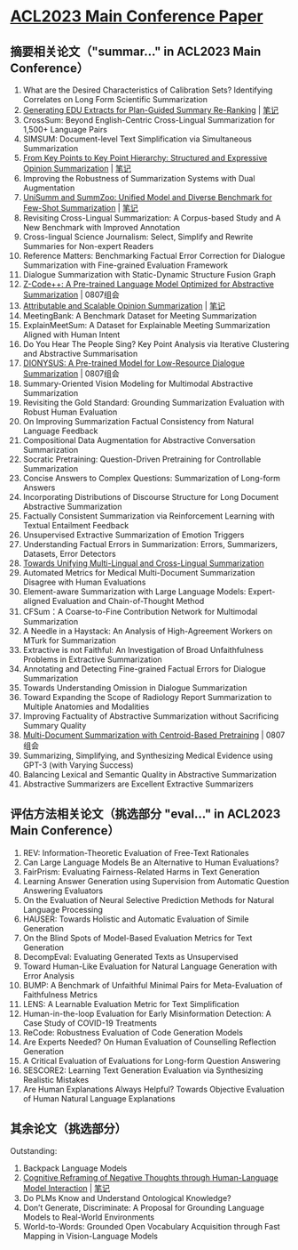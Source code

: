 # [ACL2023 Main Conference Paper](https://2023.aclweb.org/program/accepted_main_conference/)
## 摘要相关论文（"summar..." in ACL2023 Main Conference）
1. What are the Desired Characteristics of Calibration Sets? Identifying Correlates on Long Form Scientific Summarization
2. [Generating EDU Extracts for Plan-Guided Summary Re-Ranking](https://aclanthology.org/2023.acl-long.151.pdf) | [笔记](https://github.com/wzl0228/note/blob/main/ACL2023/Generating%20EDU%20Extracts%20for%20Plan-Guided%20Summary%20Re-Ranking/%E8%AE%BA%E6%96%87%E7%AC%94%E8%AE%B0-Generating%20EDU%20Extracts%20for%20Plan-Guided%20Summary%20Re-Ranking.md)
3. CrossSum: Beyond English-Centric Cross-Lingual Summarization for 1,500+ Language Pairs
4. SIMSUM: Document-level Text Simplification via Simultaneous Summarization
5. [From Key Points to Key Point Hierarchy: Structured and Expressive Opinion Summarization](https://aclanthology.org/2023.acl-long.52.pdf) | [笔记](https://github.com/wzl0228/note/blob/main/ACL2023/From%20Key%20Points%20to%20Key%20Point%20Hierarchy:%20Structured%20and%20Expressive%20Opinion%20Summarization/%E8%AE%BA%E6%96%87%E7%AC%94%E8%AE%B0-From%20Key%20Points%20to%20Key%20Point%20Hierarchy:%20Structured%20and%20Expressive%20Opinion%20Summarization.md)
6. Improving the Robustness of Summarization Systems with Dual Augmentation
7. [UniSumm and SummZoo: Unified Model and Diverse Benchmark for Few-Shot Summarization](https://aclanthology.org/2023.acl-long.718.pdf) | [笔记](https://github.com/wzl0228/note/blob/main/ACL2023/UniSumm%20and%20SummZoo:%20Unified%20Model%20and%20Diverse%20Benchmark%20for%20Few-Shot%20Summarization/%E8%AE%BA%E6%96%87%E7%AC%94%E8%AE%B0-UniSumm%20and%20SummZoo:%20Unified%20Model%20and%20Diverse%20Benchmark%20for%20Few-Shot%20Summarization.md)
8. Revisiting Cross-Lingual Summarization: A Corpus-based Study and A New Benchmark with Improved Annotation
9. Cross-lingual Science Journalism: Select, Simplify and Rewrite Summaries for Non-expert Readers
10. Reference Matters: Benchmarking Factual Error Correction for Dialogue Summarization with Fine-grained Evaluation Framework
11. Dialogue Summarization with Static-Dynamic Structure Fusion Graph
12. [Z-Code++: A Pre-trained Language Model Optimized for Abstractive Summarization](https://aclanthology.org/2023.acl-long.279.pdf) | 0807组会
13. [Attributable and Scalable Opinion Summarization](https://aclanthology.org/2023.acl-long.473.pdf) | [笔记](https://github.com/wzl0228/note/blob/main/ACL2023/Attributable%20and%20Scalable%20Opinion%20Summarization/%E8%AE%BA%E6%96%87%E7%AC%94%E8%AE%B0-Attributable%20and%20Scalable%20Opinion%20Summarization.md)
14. MeetingBank: A Benchmark Dataset for Meeting Summarization
15. ExplainMeetSum: A Dataset for Explainable Meeting Summarization Aligned with Human Intent
16. Do You Hear The People Sing? Key Point Analysis via Iterative Clustering and Abstractive Summarisation
17. [DIONYSUS: A Pre-trained Model for Low-Resource Dialogue Summarization](https://aclanthology.org/2023.acl-long.76.pdf) | 0807组会
18. Summary-Oriented Vision Modeling for Multimodal Abstractive Summarization
19. Revisiting the Gold Standard: Grounding Summarization Evaluation with Robust Human Evaluation
20. On Improving Summarization Factual Consistency from Natural Language Feedback
21. Compositional Data Augmentation for Abstractive Conversation Summarization
22. Socratic Pretraining: Question-Driven Pretraining for Controllable Summarization
23. Concise Answers to Complex Questions: Summarization of Long-form Answers
24. Incorporating Distributions of Discourse Structure for Long Document Abstractive Summarization
25. Factually Consistent Summarization via Reinforcement Learning with Textual Entailment Feedback
26. Unsupervised Extractive Summarization of Emotion Triggers
27. Understanding Factual Errors in Summarization: Errors, Summarizers, Datasets, Error Detectors
28. [Towards Unifying Multi-Lingual and Cross-Lingual Summarization](https://aclanthology.org/2023.acl-long.843.pdf)
29. Automated Metrics for Medical Multi-Document Summarization Disagree with Human Evaluations
30. Element-aware Summarization with Large Language Models: Expert-aligned Evaluation and Chain-of-Thought Method
31. CFSum：A Coarse-to-Fine Contribution Network for Multimodal Summarization
32. A Needle in a Haystack: An Analysis of High-Agreement Workers on MTurk for Summarization
33. Extractive is not Faithful: An Investigation of Broad Unfaithfulness Problems in Extractive Summarization
34. Annotating and Detecting Fine-grained Factual Errors for Dialogue Summarization
35. Towards Understanding Omission in Dialogue Summarization
36. Toward Expanding the Scope of Radiology Report Summarization to Multiple Anatomies and Modalities
37. Improving Factuality of Abstractive Summarization without Sacrificing Summary Quality
38. [Multi-Document Summarization with Centroid-Based Pretraining](https://aclanthology.org/2023.acl-short.13.pdf) | 0807组会
39. Summarizing, Simplifying, and Synthesizing Medical Evidence using GPT-3 (with Varying Success)
40. Balancing Lexical and Semantic Quality in Abstractive Summarization
41. Abstractive Summarizers are Excellent Extractive Summarizers
## 评估方法相关论文（挑选部分 "eval..." in ACL2023 Main Conference）
1. REV: Information-Theoretic Evaluation of Free-Text Rationales
2. Can Large Language Models Be an Alternative to Human Evaluations?
3. FairPrism: Evaluating Fairness-Related Harms in Text Generation
4. Learning Answer Generation using Supervision from Automatic Question Answering Evaluators
5. On the Evaluation of Neural Selective Prediction Methods for Natural Language Processing
6. HAUSER: Towards Holistic and Automatic Evaluation of Simile Generation
7. On the Blind Spots of Model-Based Evaluation Metrics for Text Generation
8. DecompEval: Evaluating Generated Texts as Unsupervised
9. Toward Human-Like Evaluation for Natural Language Generation with Error Analysis
10. BUMP: A Benchmark of Unfaithful Minimal Pairs for Meta-Evaluation of Faithfulness Metrics
11. LENS: A Learnable Evaluation Metric for Text Simplification
12. Human-in-the-loop Evaluation for Early Misinformation Detection: A Case Study of COVID-19 Treatments
13. ReCode: Robustness Evaluation of Code Generation Models
14. Are Experts Needed? On Human Evaluation of Counselling Reflection Generation
15. A Critical Evaluation of Evaluations for Long-form Question Answering
16. SESCORE2: Learning Text Generation Evaluation via Synthesizing Realistic Mistakes
27. Are Human Explanations Always Helpful? Towards Objective Evaluation of Human Natural Language Explanations
## 其余论文（挑选部分）
Outstanding:
1. Backpack Language Models
2. [Cognitive Reframing of Negative Thoughts through Human-Language Model Interaction](https://aclanthology.org/2023.acl-long.555.pdf) | [笔记](https://github.com/wzl0228/note/blob/main/ACL2023/Cognitive%20Reframing%20of%20Negative%20Thoughts%20through%20Human-Language%20Model%20Interaction/%E8%AE%BA%E6%96%87%E7%AC%94%E8%AE%B0-Cognitive%20Reframing%20of%20Negative%20Thoughts%20through%20Human-Language%20Model%20Interaction.md)
3. Do PLMs Know and Understand Ontological Knowledge?
4. Don’t Generate, Discriminate: A Proposal for Grounding Language Models to Real-World Environments
5. World-to-Words: Grounded Open Vocabulary Acquisition through Fast Mapping in Vision-Language Models
